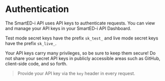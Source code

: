 # Authentication

The SmartED-i API uses API keys to authenticate requests. You can view and manage your API keys in your SmartED-i API Dashboard.

Test mode secret keys have the prefix `sk_test_` and live mode secret keys have the prefix `sk_live_`.

Your API keys carry many privileges, so be sure to keep them secure! Do not share your secret API keys in publicly accessible areas such as GitHub, client-side code, and so forth.

> Provide your API key via the `key` header in every request.